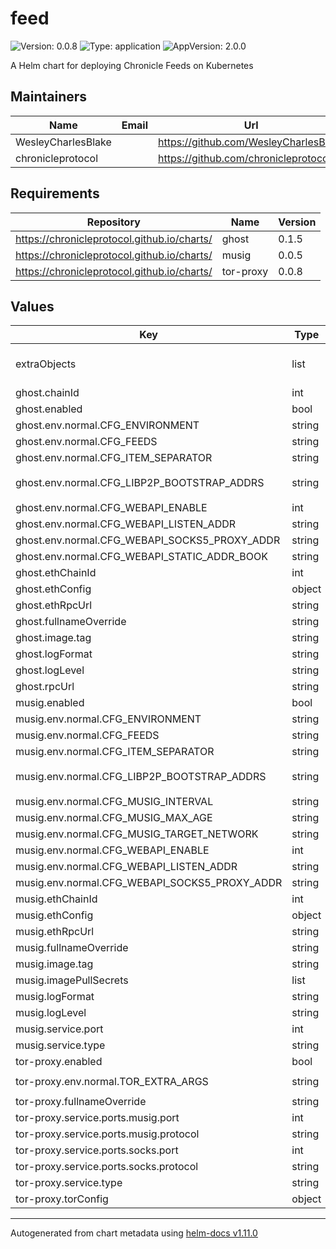# feed

![Version: 0.0.8](https://img.shields.io/badge/Version-0.0.8-informational?style=flat-square) ![Type: application](https://img.shields.io/badge/Type-application-informational?style=flat-square) ![AppVersion: 2.0.0](https://img.shields.io/badge/AppVersion-2.0.0-informational?style=flat-square)

A Helm chart for deploying Chronicle Feeds on Kubernetes

## Maintainers

| Name | Email | Url |
| ---- | ------ | --- |
| WesleyCharlesBlake |  | <https://github.com/WesleyCharlesBlake> |
| chronicleprotocol |  | <https://github.com/chronicleprotocol> |

## Requirements

| Repository | Name | Version |
|------------|------|---------|
| https://chronicleprotocol.github.io/charts/ | ghost | 0.1.5 |
| https://chronicleprotocol.github.io/charts/ | musig | 0.0.5 |
| https://chronicleprotocol.github.io/charts/ | tor-proxy | 0.0.8 |

## Values

| Key | Type | Default | Description |
|-----|------|---------|-------------|
| extraObjects | list | `[]` | Extra K8s manifests to deploy |
| ghost.chainId | int | `1` |  |
| ghost.enabled | bool | `true` |  |
| ghost.env.normal.CFG_ENVIRONMENT | string | `"prod"` |  |
| ghost.env.normal.CFG_FEEDS | string | `"prod"` |  |
| ghost.env.normal.CFG_ITEM_SEPARATOR | string | `"\n"` |  |
| ghost.env.normal.CFG_LIBP2P_BOOTSTRAP_ADDRS | string | `"/dns4/spire-bootstrap1.chroniclelabs.io/tcp/8000/p2p/12D3KooWFYkJ1SghY4KfAkZY9Exemqwnh4e4cmJPurrQ8iqy2wJG\n/dns4/spire-bootstrap2.chroniclelabs.io/tcp/8000/p2p/12D3KooWD7eojGbXT1LuqUZLoewRuhNzCE2xQVPHXNhAEJpiThYj"` |  |
| ghost.env.normal.CFG_WEBAPI_ENABLE | int | `1` |  |
| ghost.env.normal.CFG_WEBAPI_LISTEN_ADDR | string | `""` |  |
| ghost.env.normal.CFG_WEBAPI_SOCKS5_PROXY_ADDR | string | `"tor-proxy:9050"` |  |
| ghost.env.normal.CFG_WEBAPI_STATIC_ADDR_BOOK | string | `""` |  |
| ghost.ethChainId | int | `1` |  |
| ghost.ethConfig | object | `{}` |  |
| ghost.ethRpcUrl | string | `nil` |  |
| ghost.fullnameOverride | string | `"ghost"` |  |
| ghost.image.tag | string | `"0.13.9"` |  |
| ghost.logFormat | string | `nil` |  |
| ghost.logLevel | string | `nil` |  |
| ghost.rpcUrl | string | `nil` |  |
| musig.enabled | bool | `true` |  |
| musig.env.normal.CFG_ENVIRONMENT | string | `"prod"` |  |
| musig.env.normal.CFG_FEEDS | string | `"prod"` |  |
| musig.env.normal.CFG_ITEM_SEPARATOR | string | `"\n"` |  |
| musig.env.normal.CFG_LIBP2P_BOOTSTRAP_ADDRS | string | `"/dns4/spire-bootstrap1.chroniclelabs.io/tcp/8000/p2p/12D3KooWFYkJ1SghY4KfAkZY9Exemqwnh4e4cmJPurrQ8iqy2wJG\n/dns4/spire-bootstrap2.chroniclelabs.io/tcp/8000/p2p/12D3KooWD7eojGbXT1LuqUZLoewRuhNzCE2xQVPHXNhAEJpiThYj"` |  |
| musig.env.normal.CFG_MUSIG_INTERVAL | string | `"600"` |  |
| musig.env.normal.CFG_MUSIG_MAX_AGE | string | `"3600"` |  |
| musig.env.normal.CFG_MUSIG_TARGET_NETWORK | string | `"eth"` |  |
| musig.env.normal.CFG_WEBAPI_ENABLE | int | `1` |  |
| musig.env.normal.CFG_WEBAPI_LISTEN_ADDR | string | `":8080"` |  |
| musig.env.normal.CFG_WEBAPI_SOCKS5_PROXY_ADDR | string | `"tor-proxy:9050"` |  |
| musig.ethChainId | int | `1` |  |
| musig.ethConfig | object | `{}` |  |
| musig.ethRpcUrl | string | `nil` |  |
| musig.fullnameOverride | string | `"musig"` |  |
| musig.image.tag | string | `"0.2.12"` |  |
| musig.imagePullSecrets | list | `[]` |  |
| musig.logFormat | string | `nil` |  |
| musig.logLevel | string | `nil` |  |
| musig.service.port | int | `8080` |  |
| musig.service.type | string | `"ClusterIP"` |  |
| tor-proxy.enabled | bool | `true` |  |
| tor-proxy.env.normal.TOR_EXTRA_ARGS | string | `"SocksPort 0.0.0.0:9050\nHiddenServiceDir /var/lib/tor/hidden_services\nHiddenServicePort 8888 musig:8080\n"` |  |
| tor-proxy.fullnameOverride | string | `"tor-proxy"` |  |
| tor-proxy.service.ports.musig.port | int | `8888` |  |
| tor-proxy.service.ports.musig.protocol | string | `"TCP"` |  |
| tor-proxy.service.ports.socks.port | int | `9050` |  |
| tor-proxy.service.ports.socks.protocol | string | `"TCP"` |  |
| tor-proxy.service.type | string | `"ClusterIP"` |  |
| tor-proxy.torConfig | object | `{}` |  |

----------------------------------------------
Autogenerated from chart metadata using [helm-docs v1.11.0](https://github.com/norwoodj/helm-docs/releases/v1.11.0)
